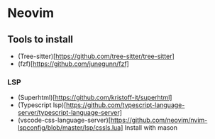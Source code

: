 # Neovim  

## Tools to install

+ (Tree-sitter)[https://github.com/tree-sitter/tree-sitter]
+ (fzf)[https://github.com/junegunn/fzf] 

### LSP
+ (Superhtml)[https://github.com/kristoff-it/superhtml]
+ (Typescript lsp)[https://github.com/typescript-language-server/typescript-language-server]
+ (vscode-css-language-server)[https://github.com/neovim/nvim-lspconfig/blob/master/lsp/cssls.lua] Install with mason

